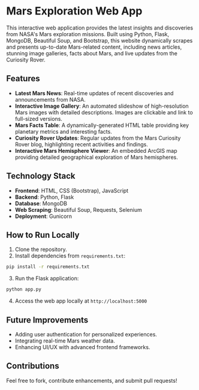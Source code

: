 # Mars Exploration Web App

This interactive web application provides the latest insights and discoveries from NASA's Mars exploration missions. Built using Python, Flask, MongoDB, Beautiful Soup, and Bootstrap, this website dynamically scrapes and presents up-to-date Mars-related content, including news articles, stunning image galleries, facts about Mars, and live updates from the Curiosity Rover.

## Features

- **Latest Mars News**: Real-time updates of recent discoveries and announcements from NASA.
- **Interactive Image Gallery**: An automated slideshow of high-resolution Mars images with detailed descriptions. Images are clickable and link to full-sized versions.
- **Mars Facts Table**: A dynamically-generated HTML table providing key planetary metrics and interesting facts.
- **Curiosity Rover Updates**: Regular updates from the Mars Curiosity Rover blog, highlighting recent activities and findings.
- **Interactive Mars Hemisphere Viewer**: An embedded ArcGIS map providing detailed geographical exploration of Mars hemispheres.

## Technology Stack

- **Frontend**: HTML, CSS (Bootstrap), JavaScript
- **Backend**: Python, Flask
- **Database**: MongoDB
- **Web Scraping**: Beautiful Soup, Requests, Selenium
- **Deployment**: Gunicorn

## How to Run Locally

1. Clone the repository.
2. Install dependencies from `requirements.txt`:

```bash
pip install -r requirements.txt
```

3. Run the Flask application:

```bash
python app.py
```

4. Access the web app locally at `http://localhost:5000`

## Future Improvements

- Adding user authentication for personalized experiences.
- Integrating real-time Mars weather data.
- Enhancing UI/UX with advanced frontend frameworks.

## Contributions

Feel free to fork, contribute enhancements, and submit pull requests!

